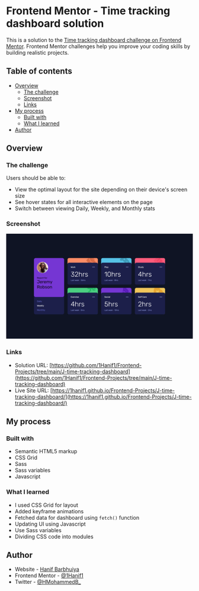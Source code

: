 # Frontend Mentor - Time tracking dashboard solution

This is a solution to the [Time tracking dashboard challenge on Frontend Mentor](https://www.frontendmentor.io/challenges/time-tracking-dashboard-UIQ7167Jw). Frontend Mentor challenges help you improve your coding skills by building realistic projects.

## Table of contents

- [Overview](#overview)
  - [The challenge](#the-challenge)
  - [Screenshot](#screenshot)
  - [Links](#links)
- [My process](#my-process)
  - [Built with](#built-with)
  - [What I learned](#what-i-learned)
- [Author](#author)

## Overview

### The challenge

Users should be able to:

- View the optimal layout for the site depending on their device's screen size
- See hover states for all interactive elements on the page
- Switch between viewing Daily, Weekly, and Monthly stats

### Screenshot

![Result Screenshot](./Screenshot.png)

### Links

- Solution URL: [https://github.com/1Hanif1/Frontend-Projects/tree/main/J-time-tracking-dashboard](https://github.com/1Hanif1/Frontend-Projects/tree/main/J-time-tracking-dashboard)
- Live Site URL: [https://1hanif1.github.io/Frontend-Projects/J-time-tracking-dashboard/](https://1hanif1.github.io/Frontend-Projects/J-time-tracking-dashboard/)

## My process

### Built with

- Semantic HTML5 markup
- CSS Grid
- Sass
- Sass variables
- Javascript

### What I learned

- I used CSS Grid for layout
- Added keyframe animations
- Fetched data for dashboard using `fetch()` function
- Updating UI using Javascript
- Use Sass variables
- Dividing CSS code into modules

## Author

- Website - [Hanif Barbhuiya](https://bio.link/hanifmb)
- Frontend Mentor - [@1Hanif1](https://www.frontendmentor.io/profile/1Hanif1)
- Twitter - [@HMohammedB\_](https://twitter.com/HMohammedB_)
